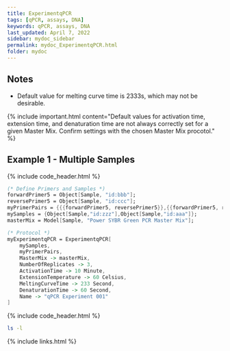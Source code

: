 ```yaml
---
title: ExperimentqPCR
tags: [qPCR, assays, DNA]
keywords: qPCR, assays, DNA
last_updated: April 7, 2022
sidebar: mydoc_sidebar
permalink: mydoc_ExperimentqPCR.html
folder: mydoc
---
```


## Notes
- Default value for melting curve time is 2333s, which may not be desirable.

{% include important.html content="Default values for activation time, extension time, and denaturation time are not always correctly set for a given Master Mix. Confirm settings with the chosen Master Mix procotol." %}


## Example 1 - Multiple Samples
{% include code_header.html %}
```mathematica
(* Define Primers and Samples *)
forwardPrimer5 = Object[Sample, "id:bbb"];
reversePrimer5 = Object[Sample, "id:ccc"];
myPrimerPairs = {{{forwardPrimer5, reversePrimer5}},{{forwardPrimer5, reversePrimer5}}};
mySamples = {Object[Sample,"id:zzz"],Object[Sample,"id:aaa"]};
masterMix = Model[Sample, "Power SYBR Green PCR Master Mix"];

(* Protocol *)
myExperimentqPCR = ExperimentqPCR[
	mySamples,
	myPrimerPairs,
	MasterMix -> masterMix,
	NumberOfReplicates -> 3,
	ActivationTime -> 10 Minute,
	ExtensionTemperature -> 60 Celsius,
	MeltingCurveTime -> 233 Second,
	DenaturationTime -> 60 Second,
	Name -> "qPCR Experiment 001"
]
```

{% include code_header.html %}
```bash
ls -l
```

{% include links.html %}
